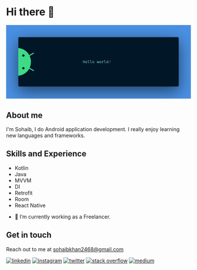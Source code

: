 # Hi there 👋
![Mobile application development](https://github.com/sohaibkhaa/sohaibkhaa/blob/main/banner.png)

## About me
I'm Sohaib, I do Android application development. I really enjoy learning new languages and frameworks.

## Skills and Experience

* Kotlin
* Java
* MVVM
* DI
* Retrofit
* Room
* React Native

- 🔭 I’m currently working as a Freelancer. 

## Get in touch
Reach out to me at sohaibkhan2468@gmail.com

[<img src='https://img.icons8.com/color/48/000000/linkedin.png' alt='linkedin' height='40'>](https://www.linkedin.com/in/sohaib-kh/)  [<img src='https://img.icons8.com/fluency/48/000000/instagram-new.png' alt='instagram' height='40'>](https://www.instagram.com/sohaibkhan.dev/)  [<img src='https://img.icons8.com/ios-filled/50/twitterx--v1.png' alt='twitter' height='40'>](https://twitter.com/SohaibK_han)  [<img src='https://img.icons8.com/color/48/stackoverflow.png' alt='stack overflow' height='40'>](https://stackoverflow.com/users/10232531/sohaib-khan)  [<img src='https://img.icons8.com/glyph-neue/48/medium-monogram.png' alt='medium' height='40'>](https://medium.com/@sohaib_khan)

